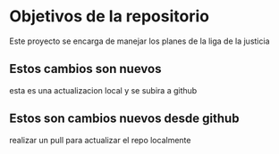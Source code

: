# Objetivos de la repositorio

Este proyecto se encarga de manejar los planes de la liga de la justicia

## Estos cambios son nuevos
esta es una actualizacion local y se subira a github

## Estos son cambios nuevos desde github
realizar un pull para actualizar el repo localmente
